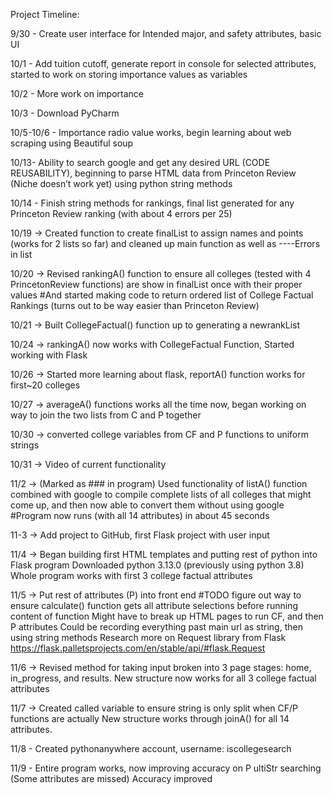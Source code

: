 Project Timeline:

9/30 - Create user interface for Intended major, and safety attributes, basic UI

10/1 - Add tuition cutoff, generate report in console for selected attributes, started to work on storing importance values as variables

10/2 - More work on importance

10/3 - Download PyCharm

10/5-10/6 - Importance radio value works, begin learning about web scraping using Beautiful soup

10/13- Ability to search google and get any desired URL (CODE REUSABILITY), beginning to parse HTML data from Princeton Review (Niche doesn’t work yet) using python string methods

10/14 - Finish string methods for rankings, final list generated for any Princeton Review ranking (with about 4 errors per 25)

10/19 -> Created function to create finalList to assign names and points (works for 2 lists so far) and cleaned up main function as well as ----Errors in list

10/20 -> Revised rankingA() function to ensure all colleges (tested with 4 PrincetonReview functions) are show in finalList once with their proper values #And started making code to return ordered list of College Factual Rankings (turns out to be way easier than Princeton Review)

10/21 -> Built CollegeFactual() function up to generating a newrankList

10/24 -> rankingA() now works with CollegeFactual Function, Started working with Flask

10/26 -> Started more learning about flask, reportA() function works for first~20 colleges

10/27 -> averageA() functions works all the time now, began working on way to join the two lists from C and P together

10/30 -> converted college variables from CF and P functions to uniform strings

10/31 -> Video of current functionality

11/2 -> (Marked as ### in program) Used functionality of listA() function combined with google to compile complete lists of all colleges that might come up, and then now able to convert them without using google #Program now runs (with all 14 attributes) in about 45 seconds

11-3 -> Add project to GitHub, first Flask project with user input

11/4 -> Began building first HTML templates and putting rest of python into Flask program Downloaded python 3.13.0 (previously using python 3.8) Whole program works with first 3 college factual attributes

11/5 -> Put rest of attributes (P) into front end #TODO figure out way to ensure calculate() function gets all attribute selections before running content of function Might have to break up HTML pages to run CF, and then P attributes Could be recording everything past main url as string, then using string methods Research more on Request library from Flask https://flask.palletsprojects.com/en/stable/api/#flask.Request

11/6 -> Revised method for taking input broken into 3 page stages: home, in_progress, and results. New structure now works for all 3 college factual attributes

11/7 -> Created called variable to ensure string is only split when CF/P functions are actually New structure works through joinA() for all 14 attributes.

11/8 - Created pythonanywhere account, username: iscollegesearch

11/9 - Entire program works, now improving accuracy on P ultiStr searching (Some attributes are missed)			Accuracy improved

